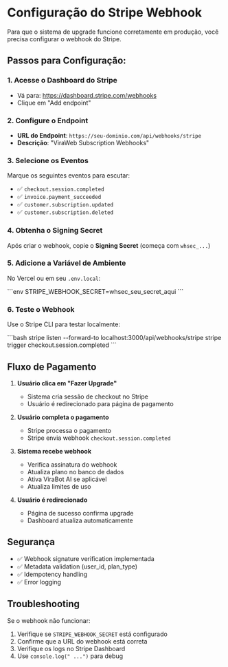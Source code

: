 # Configuração do Stripe Webhook

Para que o sistema de upgrade funcione corretamente em produção, você precisa configurar o webhook do Stripe.

## Passos para Configuração:

### 1. Acesse o Dashboard do Stripe
- Vá para: https://dashboard.stripe.com/webhooks
- Clique em "Add endpoint"

### 2. Configure o Endpoint
- **URL do Endpoint**: `https://seu-dominio.com/api/webhooks/stripe`
- **Descrição**: "ViraWeb Subscription Webhooks"

### 3. Selecione os Eventos
Marque os seguintes eventos para escutar:
- ✅ `checkout.session.completed`
- ✅ `invoice.payment_succeeded`
- ✅ `customer.subscription.updated`
- ✅ `customer.subscription.deleted`

### 4. Obtenha o Signing Secret
Após criar o webhook, copie o **Signing Secret** (começa com `whsec_...`)

### 5. Adicione a Variável de Ambiente
No Vercel ou em seu `.env.local`:

\`\`\`env
STRIPE_WEBHOOK_SECRET=whsec_seu_secret_aqui
\`\`\`

### 6. Teste o Webhook
Use o Stripe CLI para testar localmente:

\`\`\`bash
stripe listen --forward-to localhost:3000/api/webhooks/stripe
stripe trigger checkout.session.completed
\`\`\`

## Fluxo de Pagamento

1. **Usuário clica em "Fazer Upgrade"**
   - Sistema cria sessão de checkout no Stripe
   - Usuário é redirecionado para página de pagamento

2. **Usuário completa o pagamento**
   - Stripe processa o pagamento
   - Stripe envia webhook `checkout.session.completed`

3. **Sistema recebe webhook**
   - Verifica assinatura do webhook
   - Atualiza plano no banco de dados
   - Ativa ViraBot AI se aplicável
   - Atualiza limites de uso

4. **Usuário é redirecionado**
   - Página de sucesso confirma upgrade
   - Dashboard atualiza automaticamente

## Segurança

- ✅ Webhook signature verification implementada
- ✅ Metadata validation (user_id, plan_type)
- ✅ Idempotency handling
- ✅ Error logging

## Troubleshooting

Se o webhook não funcionar:
1. Verifique se `STRIPE_WEBHOOK_SECRET` está configurado
2. Confirme que a URL do webhook está correta
3. Verifique os logs no Stripe Dashboard
4. Use `console.log(" ...")` para debug
